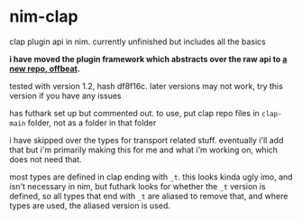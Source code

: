 # nim-clap
clap plugin api in nim. currently unfinished but includes all the basics

**i have moved the plugin framework which abstracts over the raw api to [a new repo, offbeat](https://github.com/morganholly/offbeat).**

tested with version 1.2, hash df8f16c. later versions may not work, try this version if you have any issues

has futhark set up but commented out. to use, put clap repo files in `clap-main` folder, not as a folder in that folder

i have skipped over the types for transport related stuff. eventually i'll add that but i'm primarily making this for me and what i'm working on, which does not need that.

most types are defined in clap ending with `_t`. this looks kinda ugly imo, and isn't necessary in nim, but futhark looks for whether the `_t` version is defined, so all types that end with `_t` are aliased to remove that, and where types are used, the aliased version is used.
